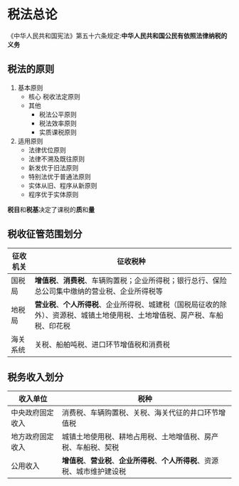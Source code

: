 # 税法总论

《中华人民共和国宪法》第五十六条规定:**中华人民共和国公民有依照法律纳税的义务**

## 税法的原则
1. 基本原则
    - 核心 税收法定原则
    - 其他
        - 税法公平原则
        - 税法效率原则
        - 实质课税原则
2. 适用原则
    - 法律优位原则
    - 法律不溯及既往原则
    - 新发优于旧法原则
    - 特别法优于普通法原则
    - 实体从旧、程序从新原则
    - 程序优于实体原则

**税目**和**税基**决定了课税的**质**和**量**

## 税收征管范围划分
|征收机关|征收税种|
|---|---|
|国税局|**增值税**、**消费税**、车辆购置税；企业所得税；银行总行、保险总公司集中缴纳的营业税、企业所得税等|
|地税局|**营业税**、**个人所得税**、企业所得税、城建税（国税局征收的除外）、资源税、城镇土地使用税、土地增值税、房产税、车船税、印花税|
|海关系统|关税、船舶吨税、进口环节增值税和消费税|

## 税务收入划分
|收入单位|税种|
|---|---|
|中央政府固定收入|消费税、车辆购置税、关税、海关代征的井口环节增值税|
|地方政府固定收入|城镇土地使用税、耕地占用税、土地增值税、房产税、车船税、契税|
|公用收入|**增值税**、**营业税**、**企业所得税**、**个人所得税**、资源税、城市维护建设税|




